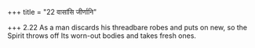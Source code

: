 +++
title = "22 वासांसि जीर्णानि"

+++
2.22 As a man discards his threadbare robes and puts on new, so the
Spirit throws off Its worn-out bodies and takes fresh ones.
